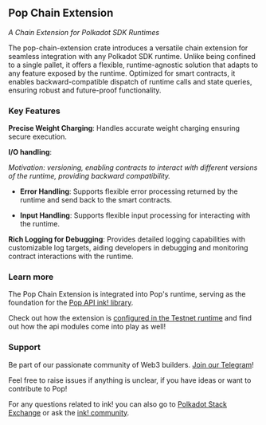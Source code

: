 ## Pop Chain Extension

_A Chain Extension for Polkadot SDK Runtimes_

The pop-chain-extension crate introduces a versatile chain extension for seamless integration with any Polkadot SDK runtime. Unlike being confined to a single pallet, it offers a flexible, runtime-agnostic solution that adapts to any feature exposed by the runtime. Optimized for smart contracts, it enables backward-compatible dispatch of runtime calls and state queries, ensuring robust and future-proof functionality.

### Key Features

**Precise Weight Charging**: Handles accurate weight charging ensuring secure execution.

**I/O handling**:

_Motivation: versioning, enabling contracts to interact with different versions of the runtime, providing backward compatibility._

- **Error Handling**: Supports flexible error processing returned by the runtime and send back to the smart contracts.

- **Input Handling**: Supports flexible input processing for interacting with the runtime.

**Rich Logging for Debugging**: Provides detailed logging capabilities with customizable log targets, aiding developers in debugging and monitoring contract interactions with the runtime.

### Learn more

The Pop Chain Extension is integrated into Pop's runtime, serving as the foundation for the [Pop API ink! library](../pop-api).

Check out how the extension is [configured in the Testnet runtime](../runtime/devnet/src/config/api) and find out how the api modules come into play as well!

### Support

Be part of our passionate community of Web3 builders. [Join our Telegram](https://t.me/onpopio)!

Feel free to raise issues if anything is unclear, if you have ideas or want to contribute to Pop!

For any questions related to ink! you can also go to [Polkadot Stack Exchange](https://polkadot.stackexchange.com/) or
ask the [ink! community](https://t.me/inkathon/).
